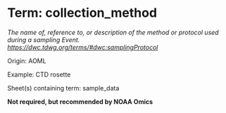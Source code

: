 # Term: collection_method

*The name of, reference to, or description of the method or protocol used during a sampling Event. https://dwc.tdwg.org/terms/#dwc:samplingProtocol*

Origin: AOML

Example: CTD rosette

Sheet(s) containing term: sample_data

**Not required, but recommended by NOAA Omics**